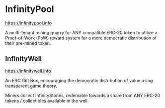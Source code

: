 # InfinityPool

https://infinitypool.info

A multi-tenant mining quarry for ANY compatible ERC-20 token to utilize a Proof-of-Work (PoW) reward system for a more democratic distribution of their pre-mined token.

## InfinityWell

https://infinitywell.info

An ERC Gift Box, encouraging the democratic distribution of value using transparent game theory.

Miners collect InfinityStones, redemable towards a share from ANY ERC-20 tokens / collectibles available in the well.
